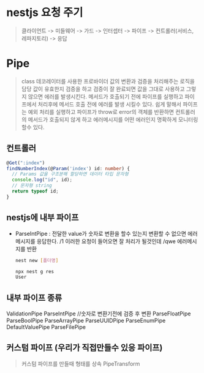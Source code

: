 # nestjs 요청 주기
> 클라이언트 -> 미들웨어 -> 가드 -> 인터셉터 -> 파이프 -> 컨트롤러(서비스, 레파지토리) -> 응답

# Pipe
> class 데코레이터를 사용한 프로바이더
> 값의 변환과 검증을 처리해주는 로직을 담당
> 값이 유효한지 검증을 하고 검증이 잘 완료되면 값을 그대로 사용하고 
> 그렇지 않으면 에러를 발생시킨다.
> 메서드가 호출되기 전에 파이프를 실행하고 파이프에서 처리후에 메서드 호출 전에 에러를 발생 시킬수 있다.
> 쉽게 말해서 파이프는 예외 처리를 실행하고 파이프가 throw로 error의 객체를 반환하면 컨트롤러의 메서드가 호출되지 않게 하고 에러메시지를 어떤 에러인지 명확하게 모니터링 할수 있다.

## 컨트롤러
```ts
@Get(":index")
findNumberIndex(@Param('index') id: number) {
  // Params 값을 구조분해 할당하면 데이터 타입 문자형
  console.log("id", id);
  // 문자형 string
  return typeof id;
}
```

## nestjs에 내부 파이프
- ParseIntPipe : 전달한 value가 숫자로 변환을 할수 있는지 변환할 수 없으면 에러메시지를 응답한다. 
  /1 이러한 요청이 들어오면 잘 처리가 될것인데 /qwe 에러메시지를 반환

  ```sh
  nest new [폴더명]

  npx nest g res
  User
  ```
## 내부 파이프 종류
ValidationPipe
ParseIntPipe //숫자로 변환기전에 검증 후 변환
ParseFloatPipe
ParseBoolPipe
ParseArrayPipe
ParseUUIDPipe
ParseEnumPipe
DefaultValuePipe
ParseFilePipe

## 커스텀 파이프 (우리가 직접만들수 있응 파이프)
> 커스텀 파이프를 만들때 형태를 상속 PipeTransform
> 


